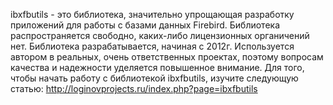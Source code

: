 ibxfbutils - это библиотека, значительно упрощающая разработку приложений для работы с базами данных Firebird. Библиотека распространяется свободно, каких-либо лицензионных органичений нет. Библиотека разрабатывается, начиная с 2012г. Используется автором в реальных, очень ответственных проектах, поэтому вопросам качества и надежности уделяется повышенное внимание.
Для того, чтобы начать работу с библиотекой ibxfbutils, изучите следующую статью: http://loginovprojects.ru/index.php?page=ibxfbutils
